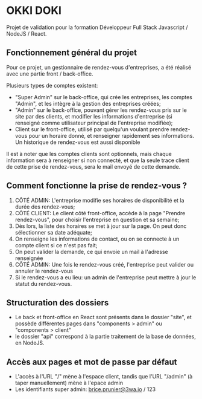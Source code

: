 
# OKKI DOKI

Projet de validation pour la formation Développeur Full Stack Javascript / NodeJS / React.


## Fonctionnement général du projet

Pour ce projet, un gestionnaire de rendez-vous d'entreprises, a été réalisé avec une partie front / back-office.

Plusieurs types de comptes existent:
- "Super Admin" sur le back-office, qui crée les entreprises, les comptes "Admin", et les intègre à la gestion des entreprises créées;
- "Admin" sur le back-office, pouvant gérer les rendez-vous pris sur le site par des clients, et modifier les informations d'entreprise (si renseigné comme utilisateur principal de l'entreprise modifiée);
- Client sur le front-office, utilisé par quelqu'un voulant prendre rendez-vous pour un horaire donné, et renseigner rapidement ses informations. Un historique de rendez-vous est aussi disponible

Il est à noter que les comptes clients sont optionnels, mais chaque information sera à renseigner si non connecté, et que la seule trace client de cette prise de rendez-vous, sera le mail envoyé de cette demande.

## Comment fonctionne la prise de rendez-vous ?

1) CÔTÉ ADMIN: L'entreprise modifie ses horaires de disponibilité et la durée des rendez-vous;
2) CÔTÉ CLIENT: Le client côté front-office, accède à la page "Prendre rendez-vous", pour choisir l'entreprise en question et sa semaine;
3) Dès lors, la liste des horaires se met à jour sur la page. On peut donc sélectionner sa date adéquate;
4) On renseigne les informations de contact, ou on se connecte à un compte client si ce n'est pas fait;
5) On peut valider la demande, ce qui envoie un mail à l'adresse renseignée
6) CÔTÉ ADMIN: Une fois le rendez-vous créé, l'entreprise peut valider ou annuler le rendez-vous
7) Si le rendez-vous a eu lieu: un admin de l'entreprise peut mettre à jour le statut du rendez-vous.

## Structuration des dossiers
- Le back et front-office en React sont présents dans le dossier "site", et possède différentes pages dans "components > admin" ou  "components > client"
- le dossier "api" correspond à la partie traitement de la base de données, en NodeJS.

## Accès aux pages et mot de passe par défaut
- L'accès à l'URL "/" mène à l'espace client, tandis que l'URL "/admin" (à taper manuellement) mène à l'epace admin
- Les identifiants super admin: brice.prunier@3wa.io / 123
